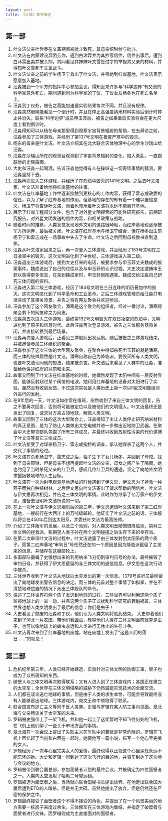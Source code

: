 ```yaml
---
layout: post
title: 《三体》章节简述
---
```


## 第一部

1. 叶文洁父亲叶哲泰在文革期间被批斗致死，其母亲绍琳参与批斗。
2. 叶文洁在内蒙建设兵团劳作，遇到白沐霖并为其抄写信件，信件出事后，遭到白沐霖出卖并被关押。其间看见其妹妹叶文雪签过字的举报其父亲的材料，并得知叶文雪死于文革武斗。
3. 叶文洁父亲之前的学生杨卫宁救出了叶文洁，并带她到红岸基地，叶文洁表示愿意加入基地。
4. 汪淼被到一个军方的指挥中心参加会议，得知近来许多与“科学边界”有交流的科学家意外死亡，期间遇到同为科学家的丁仪，丁仪女友杨冬也在死亡名单上。
5. 汪淼到丁仪处，被告之高能加速器实验结果每次不同，并且没有规律。
6. 汪淼突然眼睛能看见一个倒计时，并且在停止高强度纳米材料实验后倒计时停止并消失。联系“科学边界”成员申玉菲后，被告之如果重启实验将会在更大尺度上看到倒计时。
7. 汪淼得知可以从杨冬母亲那里得到观察宇宙背景辐射的帮助，在去拜访之前，汪淼参加了三体游戏，并经历了第137号文明在极度严寒中的毁灭。
8. 杨东的母亲是叶文洁。叶文洁介绍其在北大联合天体物理中心的学生沙瑞山给汪淼。
9. 汪淼在沙瑞山所在的观测台观测到了宇宙背景辐射的变化，陷入紊乱，一直跟踪他的史强露面。
10. 大史和汪淼一起喝酒，告诉汪淼他觉得有人在操纵这一切奇怪事情的猜测，要汪淼坚持下去。
11. 汪淼再次进入三体游戏，并经历了在烈焰中毁灭的141号文明。之后去叶文洁家，叶文洁准备给他将红岸基地的往事。
12. 叶文洁在红岸基地工作中逐渐接触到更核心的工作内容，获得了雷志成政委的信任，以为了解了红岸基地的作用，但基地的存在的却有着一个难以置信意义，杨卫宁将告诉叶文洁，而着也预示着叶文洁将永远不能离开基地。
13. 展示了红岸工程部分文件，包含了对外星文明探索的可能性研究报告，前期研究报告，对外星文明发送的信件内容，和相关政策与战略。
14. 随着时间的推移，人类发觉发现地外文明的道路很崎岖，而红岸基地也逐渐被军方所抛弃，最后被关闭。叶文洁在红岸基地与杨卫宁结合，但在杨冬出生前杨卫宁和雷志成在一场事故中失去了生命。叶文洁之后回到母校教书直到退休。
15. 汪淼从叶文洁家回来之后，再一次登入三体游戏，并且经历了183号文明在三日凌空中的毁灭。这次文明进化到了中世纪，三体游戏进入第二级。
16. 汪淼退出三体游戏后，接到大史打来的电话，被要求参与申玉菲丈夫魏成的报案事件。魏成说出了自己的过往以及与申玉菲的认识过程。大史决定逮捕申玉菲以获得更多信息，在来到魏成家时，申玉菲刚刚遇害。魏成交给汪淼自己研究三体问题的资料。
17. 汪淼进入第二级三体游戏，经历了184号文明在三日连珠的阴历叠加中的毁灭。这次文明进化到了科学革命和工业革命。之后三体游戏管理员给汪淼打电话咨询了其相关背景，并告之将有网友聚会并欢迎参加。
18. 汪淼参加了这个网友聚会，潘寒是这个聚会的组织者。经过一番讨论，潘寒将聚会剩下的网友称之为同志。
19. 汪淼第五次进入三体游戏，最终第192号文明毁灭在双日凌空的烈焰中，文明进化到了原子和信息时代。此后汪淼再次登录游戏，被告之三体服务器将关闭，并直接转换到最后场景。
20. 汪淼再次登入游戏后，正看见三体舰队出发远航。随后被告之三体游戏结束，并被邀请参加三体组织的聚会。
21. 汪淼参加了这次三体的大型网友聚会，在聚会中得知杀死申玉菲的就是潘寒，而三体的统帅居然是叶文洁。潘寒自称自己为降临派，要毁灭所有人类文明，也要叶文洁认同他的想法，结果被杀害。叶文洁后来看见了人群中的汪淼，准备给他讲述红岸的以前和未来。
22. 故事又回到了叶文洁在红岸基地的时候，她偶然发现了太阳中间有一层反射界面，能够反射超过某个阀值的电波。她利用红岸基地的设备对太阳进行了实验，虽然没有收到反馈，不过这次实验是人类历史上第一次以II型文明能级对外进行的发射。
23. 在9年后的一天，叶文洁如往常在值班，突然收到了来自三体文明的回复，告之不要再次回复，否则将可能被定位以及被他们的文明侵入。叶文洁最终还是发出了回复，请求对方来占领地球，解救人类文明。
24. 故事又回到了三体的这次大型聚会上，汪淼得知了主让人类停止研究纳米材料的真正意图，是为了防止人类做出太空电梯并进一步做出近地防卫武器。在聚会中大史带领部队包围了所有三体成员，并最终以收到放射性污染的代价逮捕了叶文洁等其它三体成员。
25. 叶文洁接受了对谋杀杨卫宁、雷志成指控的调查，承认她谋杀了这两个人，并交代了事情的经过。
26. 叶文洁在杀死杨卫宁、雷志成之后，独子生下了女儿杨冬，并回到了母校。找到了母亲邵琳，但是母亲不想再提起叶文洁的父亲，母女之间产生了隔阂。她也约见了当时杀死父亲的红卫兵，感叹几位红卫兵的遭遇，坚定了向地外文明求援拯救地球的人生目标。
27. 叶文洁在一次为射电观测基地选址的时候遇到了伊文思，伊文思为了拯救一种燕子而独自种植树林。之后伊文思向叶文洁寄出了请求帮助的明信片，叶文洁与伊文思再次相见，并告之三体文明的事情。此时作为继承了亿万家产的伊文思，准备去证明叶文洁所说的一切。
28. 在上一次叶文洁与伊文思相见后的第三年，伊文思邀请叶文洁来到了第二红岸基地，一艘航行在大西洋上的万吨级邮轮。他证实了叶文洁之前的话，三体舰队将会在450年后到达太阳系，并委任叶文洁为最高统帅。
29. 介绍了三体叛军的发展，以及三个派别，对人类文明丑陋憎恨降临派，崇拜三体文明的拯救派，和期望人类子孙在两个文明碰撞之后生存下来的幸存派。
30. 在第二次审讯叶文洁的过程中，叶文洁透露了由三体发射到太阳系的两个质子。而第二红岸基地“审判日”号任然还在的一个原因是因为降临派截留了主发来的信息，并储存在这艘邮轮上。
31. 多国部队蚕蛹了史强想出来的利用纳米飞刃切割审判日号的办法，最终摧毁了审判日号，并获得了伊文思截留的与三体文明的通信信息。伊文思在这次行动中被杀。
32. 三体世界收到了叶文洁从地球向太空发出的第一次信息。1379号监听员最终做出了向地球发出警告信息的决定。而三体的元首对整个事情了如指掌，并在不清楚地球位置的情况下派出三体舰队的命令。
33. 讲述了三体世界将两个质子发送到地球的过程，三体世界可以利用这两个质子监视地球上的一举一动，并且这两个质子正式扰乱科学研究的罪魁祸首。三体世界也想人类文明发出了最后的信息：你们是虫子！
34. 大史看见了颓废的汪淼和丁仪，他们认为人类文明将就此结束。 大史带着他们来到了河北一片农田，带他们看蝗虫，教导他们人类在三体文明面前就算是虫子，也可以像地球上的蝗虫永远和人类进行无休止的生存斗争。
35. 叶文洁再次来到了红岸基地的废墟，站在废墟上发出了“这是人们的落日……”的叹息！

## 第二部

1. 危机纪年第三年，人类已经开始建造、实验针对三体文明的防御工事，智子也成为了众所周知的东西。
2. 破壁人与三体文明再次取得联系；又有人进入到了三体游戏内；各国正在建立的太空军；全世界在三体文明侵略的威胁下仍然威能实现技术的全面交流。
3. 人们都在谈论逃亡地球的事情，但是由于人类的求生本性，可能会导致最终没有人能够逃出地球。三体游戏内，周文王和牛顿取得了联系。
4. 联合国宣布逃亡主义等同于反人类罪。史强与罗辑在某人防工事内见面。章北海与父亲畅谈关于太空军的未来。
5. 罗辑被史强带上了一架飞机，并和他一起上了这架暂时不知飞往何处的飞机，在飞机上他们聊了一些关于审讯方面的事情。
6. 章北海在一次会议上提出了失败主义在军队中的蔓延是非常危险的。罗辑在飞机上回忆起了当初和白蓉在一起时，她要他写一篇小说，描写一个他心里完美的女人。
7. 罗辑经历了一次与心里完美女人的爱情，最终也得以正视这个心里深处永远不能忘怀的她。大史和罗辑一同到达了这次飞行的目的地，并驱车到达了这次参与会议的地方。
8. 罗辑被带到联合国总部，参加面壁者计划的最终会议，并被确定为四位面壁者之一。人类向太空发射了哈勃二号望远镜。
9. 罗辑被选为面壁者之后，当场就向联合国秘书长提出放弃。在他走出联合国大厦后遭到ETO的人暗杀，但是并无大碍。虽然他提出了放弃，但是仍然还在严密的保护之中。
10. 罗辑最终接受了面壁者这个不得不接受的角色，并提出了在一个风景美丽的地方需要一栋房子来度过余生。三体叛军在三体游戏内集结，并指定了破壁者与面壁者进行交锋。而罗辑则成为主直接面对的面壁者。